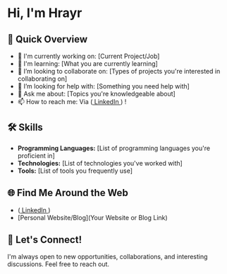 # Hi, I'm Hrayr

## 🚀 Quick Overview

- 🔭 I'm currently working on: [Current Project/Job]
- 🌱 I'm learning: [What you are currently learning]
- 👯 I’m looking to collaborate on: [Types of projects you're interested in collaborating on]
- 🤔 I’m looking for help with: [Something you need help with]
- 💬 Ask me about: [Topics you're knowledgeable about]
- 📫 How to reach me: Via ([ LinkedIn ](https://www.linkedin.com/in/hrayr-derbedrossian/)) ! 


## 🛠️ Skills

- **Programming Languages:** [List of programming languages you're proficient in]
- **Technologies:** [List of technologies you've worked with]
- **Tools:** [List of tools you frequently use]

## 🌐 Find Me Around the Web

- ([ LinkedIn ](https://www.linkedin.com/in/hrayr-derbedrossian/))
- [Personal Website/Blog](Your Website or Blog Link)


## 🤝 Let's Connect!

I'm always open to new opportunities, collaborations, and interesting discussions. Feel free to reach out.
